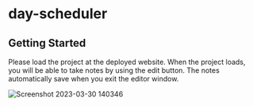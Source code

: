 # day-scheduler

## Getting Started

Please load the project at the deployed website. When the project loads, you will be able to take notes by using the edit button. The notes automatically save when you exit the editor window.

![Screenshot 2023-03-30 140346](https://user-images.githubusercontent.com/63358081/228924975-652b363b-29b3-4cdd-abfe-1b44ce3b830d.png)

